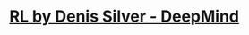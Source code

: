 # [RL by Denis Silver - DeepMind](https://github.com/ZigaSajovic/Readings/tree/master/Reinforcement_Learning/RL_by_Denis_Silver_-_DeepMind)
